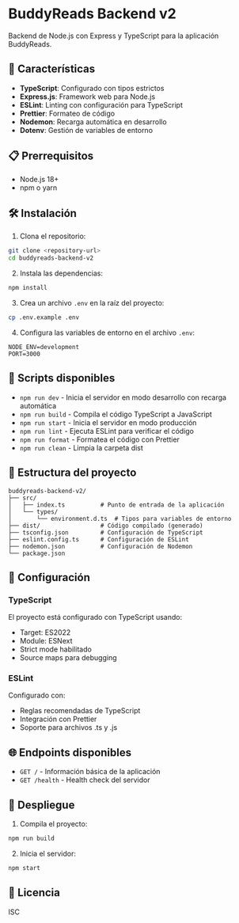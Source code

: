 # BuddyReads Backend v2

Backend de Node.js con Express y TypeScript para la aplicación BuddyReads.

## 🚀 Características

- **TypeScript**: Configurado con tipos estrictos
- **Express.js**: Framework web para Node.js
- **ESLint**: Linting con configuración para TypeScript
- **Prettier**: Formateo de código
- **Nodemon**: Recarga automática en desarrollo
- **Dotenv**: Gestión de variables de entorno

## 📋 Prerrequisitos

- Node.js 18+
- npm o yarn

## 🛠️ Instalación

1. Clona el repositorio:

```bash
git clone <repository-url>
cd buddyreads-backend-v2
```

2. Instala las dependencias:

```bash
npm install
```

3. Crea un archivo `.env` en la raíz del proyecto:

```bash
cp .env.example .env
```

4. Configura las variables de entorno en el archivo `.env`:

```env
NODE_ENV=development
PORT=3000
```

## 🎯 Scripts disponibles

- `npm run dev` - Inicia el servidor en modo desarrollo con recarga automática
- `npm run build` - Compila el código TypeScript a JavaScript
- `npm run start` - Inicia el servidor en modo producción
- `npm run lint` - Ejecuta ESLint para verificar el código
- `npm run format` - Formatea el código con Prettier
- `npm run clean` - Limpia la carpeta dist

## 📁 Estructura del proyecto

```
buddyreads-backend-v2/
├── src/
│   ├── index.ts          # Punto de entrada de la aplicación
│   └── types/
│       └── environment.d.ts  # Tipos para variables de entorno
├── dist/                 # Código compilado (generado)
├── tsconfig.json         # Configuración de TypeScript
├── eslint.config.ts      # Configuración de ESLint
├── nodemon.json          # Configuración de Nodemon
└── package.json
```

## 🔧 Configuración

### TypeScript

El proyecto está configurado con TypeScript usando:

- Target: ES2022
- Module: ESNext
- Strict mode habilitado
- Source maps para debugging

### ESLint

Configurado con:

- Reglas recomendadas de TypeScript
- Integración con Prettier
- Soporte para archivos .ts y .js

## 🌐 Endpoints disponibles

- `GET /` - Información básica de la aplicación
- `GET /health` - Health check del servidor

## 🚀 Despliegue

1. Compila el proyecto:

```bash
npm run build
```

2. Inicia el servidor:

```bash
npm start
```

## 📝 Licencia

ISC
